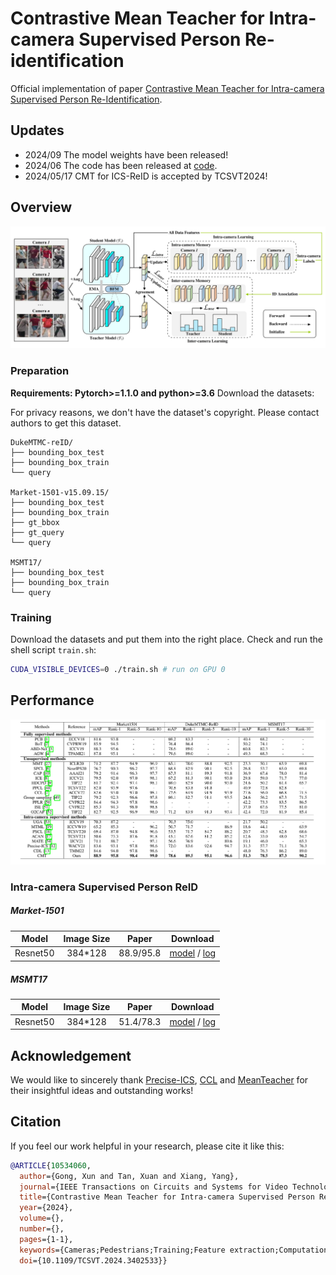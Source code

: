 # Contrastive Mean Teacher for Intra-camera Supervised Person Re-identification

Official implementation of paper [Contrastive Mean Teacher for Intra-camera Supervised Person Re-Identification](https://ieeexplore.ieee.org/document/10534060).

## Updates
- 2024/09 The model weights have been released!
- 2024/06 The code has been released at [code](https://gitee.com/swjtugx/classmate/tree/master/OurGroup/CMT).
- 2024/05/17 CMT for ICS-ReID is accepted by TCSVT2024!
## Overview

![pipeline](assets/pipeline.jpg)

### Preparation

**Requirements: Pytorch>=1.1.0 and python>=3.6**
Download the datasets:

For privacy reasons, we don't have the dataset's copyright. Please contact authors to get this dataset.

```
DukeMTMC-reID/
├── bounding_box_test
├── bounding_box_train
└── query

Market-1501-v15.09.15/
├── bounding_box_test
├── bounding_box_train
├── gt_bbox
├── gt_query
└── query

MSMT17/
├── bounding_box_test
├── bounding_box_train
└── query

```

### Training

Download the datasets and put them into the right place.
Check and run the shell script `train.sh`:

```bash
CUDA_VISIBLE_DEVICES=0 ./train.sh # run on GPU 0
```

## Performance

![perf](assets/perf.png)

### Intra-camera Supervised Person ReID

##### Market-1501
| Model         | Image Size|Paper | Download |
| :------:      | :------: |:------: |:------: |
| Resnet50      | 384*128 |88.9/95.8 |[model](https://drive.google.com/drive/folders/1boQ_TMP--TCVJydOOmggkMZDwCTS5CL-?usp=drive_link) / [log](https://drive.google.com/drive/folders/1boQ_TMP--TCVJydOOmggkMZDwCTS5CL-?usp=drive_link)|

##### MSMT17
| Model         | Image Size|Paper | Download |
| :------:      | :------: |:------: |:------: |
| Resnet50      | 384*128 |51.4/78.3 |[model](https://drive.google.com/drive/folders/1qIdEnHg5wOKY-yZ7NIkZt7Vlp9ZMNM0o?usp=drive_link) / [log](https://drive.google.com/drive/folders/1qIdEnHg5wOKY-yZ7NIkZt7Vlp9ZMNM0o?usp=drive_link)|


## Acknowledgement

We would like to sincerely thank [Precise-ICS](https://github.com/Terminator8758/Precise-ICS-master), [CCL](https://github.com/alibaba/cluster-contrast-reid) and [MeanTeacher](https://github.com/CuriousAI/mean-teacher) for their insightful ideas and outstanding works!

## Citation

If you feel our work helpful in your research, please cite it like this:

```bibtex
@ARTICLE{10534060,
  author={Gong, Xun and Tan, Xuan and Xiang, Yang},
  journal={IEEE Transactions on Circuits and Systems for Video Technology}, 
  title={Contrastive Mean Teacher for Intra-camera Supervised Person Re-Identification}, 
  year={2024},
  volume={},
  number={},
  pages={1-1},
  keywords={Cameras;Pedestrians;Training;Feature extraction;Computational modeling;Lighting;Data models;Intra-camera supervision;Mean Teacher;Contrastive learning;Person re-identification},
  doi={10.1109/TCSVT.2024.3402533}}
```
